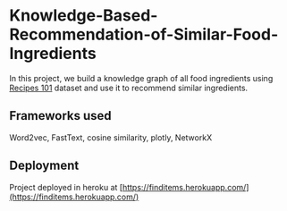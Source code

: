 # Knowledge-Based-Recommendation-of-Similar-Food-Ingredients
In this project, we build a knowledge graph of all food ingredients using [Recipes 101](https://eightportions.com/datasets/Recipes/#fn:1)  dataset and use it to recommend similar ingredients.

## Frameworks used
Word2vec, FastText, cosine similarity, plotly, NetworkX

## Deployment
Project deployed in heroku at [https://finditems.herokuapp.com/](https://finditems.herokuapp.com/)

